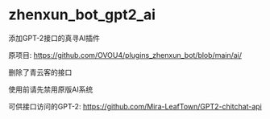 # zhenxun_bot_gpt2_ai

添加GPT-2接口的真寻AI插件

原项目: https://github.com/OVOU4/plugins_zhenxun_bot/blob/main/ai/

删除了青云客的接口

使用前请先禁用原版AI系统

可供接口访问的GPT-2: https://github.com/Mira-LeafTown/GPT2-chitchat-api